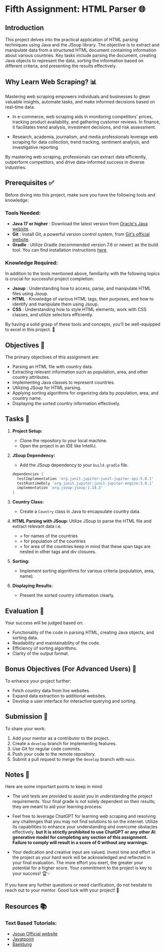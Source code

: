 # Fifth Assignment: HTML Parser 🌐

## Introduction

This project delves into the practical application of HTML parsing techniques using Java and the JSoup library. The objective is to extract and manipulate data from a structured HTML document containing information about various countries. Key tasks include parsing the document, creating Java objects to represent the data, sorting the information based on different criteria, and presenting the results effectively.

## Why Learn Web Scraping? 📊

Mastering web scraping empowers individuals and businesses to glean valuable insights, automate tasks, and make informed decisions based on real-time data.

- In e-commerce, web scraping aids in monitoring competitors' prices, tracking product availability, and gathering customer reviews. In finance, it facilitates trend analysis, investment decisions, and risk assessment.

- Research, academia, journalism, and media professionals leverage web scraping for data collection, trend tracking, sentiment analysis, and investigative reporting.

By mastering web scraping, professionals can extract data efficiently, outperform competitors, and drive data-informed success in diverse industries.

## Prerequisites ✅

Before diving into this project, make sure you have the following tools and knowledge:

### Tools Needed:
- **Java 17 or higher** : Download the latest version from [Oracle's Java website](https://www.oracle.com/java/technologies/downloads/).
- **Git** : Install Git, a powerful version control system, from [Git's official website](https://git-scm.com/downloads).
- **Gradle** : Utilize Gradle (recommended version 7.6 or newer) as the build tool. You can find installation instructions [here](https://gradle.org/install/).

### Knowledge Required:
In addition to the tools mentioned above, familiarity with the following topics is crucial for successful project completion:
- **Jsoup** : Understanding how to access, parse, and manipulate HTML files using Jsoup.
- **HTML** : Knowledge of various HTML tags, their purposes, and how to identify and manipulate them using Jsoup.
- **CSS** : Understanding how to style HTML elements, work with CSS classes, and utilize selectors efficiently.

By having a solid grasp of these tools and concepts, you'll be well-equipped to excel in this project. 🚀

## Objectives 🎯

The primary objectives of this assignment are:

- Parsing an HTML file with country data.
- Extracting relevant information such as population, area, and other country attributes.
- Implementing Java classes to represent countries.
- Utilizing JSoup for HTML parsing.
- Applying sorting algorithms for organizing data by population, area, and country name.
- Displaying the sorted country information effectively.

## Tasks 📝

1. **Project Setup:**
    - Clone the repository to your local machine.
    - Open the project in an IDE like IntelliJ.

2. **JSoup Dependency:**
    - Add the JSoup dependency to your `build.gradle` file.

    ```gradle
    dependencies {
      testImplementation 'org.junit.jupiter:junit-jupiter-api:5.8.1'
      testRuntimeOnly 'org.junit.jupiter:junit-jupiter-engine:5.8.1'
      implementation 'org.jsoup:jsoup:1.14.3'
    }
    ```

3. **Country Class:**
    - Create a `Country` class in Java to encapsulate country data.

4. **HTML Parsing with JSoup:**
   Utilize JSoup to parse the HTML file and extract relevant data i.e.
    - <span class="country-capital"> = for names of the countries
    - <span class="country-population"> = for population of the countries
    - <span class="country-area"> = for area of the countries
  keep in mind that these span tags are nested in other tags and div closures.

5. **Sorting:**
    - Implement sorting algorithms for various criteria (population, area, name).

6. **Displaying Results:**
    - Present the sorted country information clearly.

## Evaluation 🧐

Your success will be judged based on:

- Functionality of the code in parsing HTML, creating Java objects, and sorting data.
- Readability and maintainability of the code.
- Efficiency of sorting algorithms.
- Clarity of the output format.

## Bonus Objectives (For Advanced Users) 🌟

To enhance your project further:

- Fetch country data from live websites.
- Expand data extraction to additional websites.
- Develop a user interface for interactive querying and sorting.

## Submission 📁

To share your work:

1. Add your mentor as a contributor to the project.
2. Create a `develop` branch for implementing features.
3. Use Git for regular code commits.
4. Push your code to the remote repository.
5. Submit a pull request to merge the `develop` branch with `main`.

## Notes 📝

Here are some important points to keep in mind:

- The unit tests are provided to assist you in understanding the project requirements. Your final grade is not solely dependent on their results; they are meant to aid your learning process.
  
- Feel free to leverage ChatGPT for learning web scraping and resolving any challenges that you may not find solutions to on the internet. Utilize its capabilities to enhance your understanding and overcome obstacles effectively.
**but It is strictly prohibited to use ChatGPT or any other AI generative model for completing any section of this assignment. Failure to comply will result in a score of 0 without any warnings.**
- Your dedication and creative input are valued. Invest time and effort in the project as your hard work will be acknowledged and reflected in your final evaluation. The more effort you exert, the greater your potential for a higher score. Your commitment to the project is key to your success! 🏆✨

If you have any further questions or need clarification, do not hesitate to reach out to your mentor. Good luck with your project! 🌟

## Resources 📚

### Text Based Tutorials:
- [Jsoup Official website](https://jsoup.org/cookbook/)
- [Javatpoint](https://www.javatpoint.com/jsoup-tutorial)
- [Baeldung](https://www.baeldung.com/java-with-jsoup)
